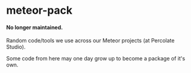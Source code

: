 meteor-pack
===========

#### No longer maintained.

Random code/tools we use across our Meteor projects (at Percolate Studio).

Some code from here may one day grow up to become a package of it's own.
